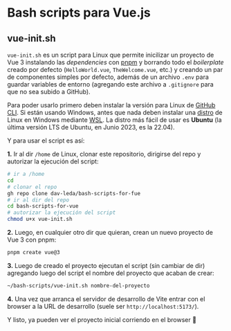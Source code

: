# Bash scripts para Vue.js

## vue-init.sh

`vue-init.sh` es un script para Linux que permite inicilizar un proyecto de Vue 3 instalando las _dependencies_ con [pnpm](https://pnpm.io/) y borrando todo el _boilerplate_ creado por defecto (`HelloWorld.vue`, `TheWelcome.vue`, etc.) y creando un par de componentes simples por defecto, además de un archivo `.env` para guardar variables de entorno (agregando este archivo a `.gitignore` para que no sea subido a GitHub).

Para poder usarlo primero deben instalar la versión para Linux de [GitHub CLI](https://cli.github.com/). Si están usando Windows, antes que nada deben instalar una [distro](https://es.wikipedia.org/wiki/Distribuci%C3%B3n_Linux) de Linux en Windows mediante [WSL](https://learn.microsoft.com/en-us/windows/wsl/install). La distro más fácil de usar es __Ubuntu__ (la última versión LTS de Ubuntu, en Junio 2023, es la 22.04).

Y para usar el script es así:

__1.__ Ir al dir `/home` de Linux, clonar este repositorio, dirigirse del repo y autorizar la ejecución del script:

```sh
# ir a /home
cd
# clonar el repo
gh repo clone dav-leda/bash-scripts-for-fue
# ir al dir del repo
cd bash-scripts-for-vue
# autorizar la ejecución del script
chmod u+x vue-init.sh
```
__2.__ Luego, en cualquier otro dir que quieran, crean un nuevo proyecto de Vue 3 con pnpm:

```sh
pnpm create vue@3
```

__3.__ Luego de creado el proyecto ejecutan el script (sin cambiar de dir) agregando luego del script el nombre del proyecto que acaban de crear:

```sh
~/bash-scripts/vue-init.sh nombre-del-proyecto
```

__4.__ Una vez que arranca el servidor de desarrollo de Vite entrar con el browser a la URL de desarrollo (suele ser `http://localhost:5173/`).

Y listo, ya pueden ver el proyecto inicial corriendo en el browser 🥳️

